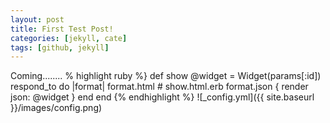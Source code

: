 ```yaml
---
layout: post
title: First Test Post!
categories: [jekyll, cate]
tags: [github, jekyll]
---
```


Coming........
% highlight ruby %}
def show
  @widget = Widget(params[:id])
  respond_to do |format|
    format.html # show.html.erb
    format.json { render json: @widget }
  end
end
{% endhighlight %}
![_config.yml]({{ site.baseurl }}/images/config.png)
